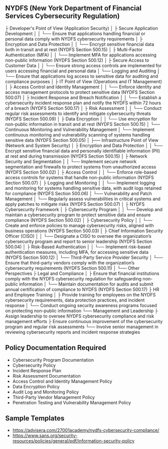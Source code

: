 ## NYDFS (New York Department of Financial Services Cybersecurity Regulation)

├ Developer's Point of View (Application Security)
│   ├ Secure Application Development
│   │   └── Ensure that applications handling financial or personal data comply with NYDFS cybersecurity requirements
│   ├ Encryption and Data Protection
│   │   └── Encrypt sensitive financial data both in transit and at rest (NYDFS Section 500.15)
│   ├ Multi-Factor Authentication (MFA)
│   │   └── Implement MFA for applications accessing non-public information (NYDFS Section 500.12)
│   ├ Secure Access to Customer Data
│   │   └── Ensure strong access controls are implemented for users accessing financial and personal data
│   └── Logging and Auditing
│       └── Ensure that applications log access to sensitive data for auditing and compliance purposes
│
├ IT Point of View (Operations and IT Management)
│   ├ Access Control and Identity Management
│   │   └── Enforce identity and access management protocols to protect sensitive data (NYDFS Section 500.07)
│   ├ Incident Response and Breach Notification
│   │   └── Establish a cybersecurity incident response plan and notify the NYDFS within 72 hours of a breach (NYDFS Section 500.17)
│   ├ Risk Assessment
│   │   └── Conduct regular risk assessments to identify and mitigate cybersecurity threats (NYDFS Section 500.09)
│   ├ Data Encryption
│   │   └── Use encryption for non-public information in transit and at rest (NYDFS Section 500.15)
│   └── Continuous Monitoring and Vulnerability Management
│       └── Implement continuous monitoring and vulnerability scanning of systems handling sensitive data (NYDFS Section 500.05)
│
├── Infrastructure Point of View (Network and System Security)
│   ├ Encryption and Data Protection
│   │   └── Encrypt sensitive financial data and personally identifiable information (PII) at rest and during transmission (NYDFS Section 500.15)
│   ├ Network Security and Segmentation
│   │   └── Implement secure network segmentation and firewalls to protect systems from unauthorized access (NYDFS Section 500.02)
│   ├ Access Control
│   │   └── Enforce role-based access controls for systems that handle non-public information (NYDFS Section 500.07)
│   ├ Logging and Monitoring
│   │   └── Implement logging and monitoring for systems handling sensitive data, with audit logs retained for compliance (NYDFS Section 500.06)
│   └── Vulnerability and Patch Management
│       └── Regularly assess vulnerabilities in critical systems and apply patches to mitigate risks (NYDFS Section 500.07)
│
├ NYDFS Cybersecurity Framework
│   ├ Cybersecurity Program
│   │   └── Develop and maintain a cybersecurity program to protect sensitive data and ensure compliance (NYDFS Section 500.02)
│   ├ Cybersecurity Policy
│   │   └── Create and enforce policies to manage cybersecurity risks, aligned with business operations (NYDFS Section 500.03)
│   ├ Chief Information Security Officer (CISO)
│   │   └── Designate a CISO to oversee the organization’s cybersecurity program and report to senior leadership (NYDFS Section 500.04)
│   ├ Risk-Based Authentication
│   │   └── Implement risk-based authentication measures, including MFA, for accessing sensitive data (NYDFS Section 500.12)
│   └── Third-Party Service Provider Security
│       └── Ensure that third-party vendors comply with the organization’s cybersecurity requirements (NYDFS Section 500.11)
│
└── Other Perspectives
    ├ Legal and Compliance
    │   ├ Ensure that financial institutions comply with the NYDFS cybersecurity regulation for safeguarding non-public information
    │   └── Maintain documentation for audits and submit annual certification of compliance to NYDFS (NYDFS Section 500.17)
    ├ HR and Employee Training
    │   ├ Provide training for employees on the NYDFS cybersecurity requirements, data protection practices, and incident response
    │   └── Conduct ongoing security awareness programs focused on protecting non-public information
    └── Management and Leadership
        ├ Assign leadership to oversee NYDFS cybersecurity compliance and risk management efforts
        ├ Ensure continuous improvement of the cybersecurity program and regular risk assessments
        └── Involve senior management in reviewing cybersecurity reports and incident response strategies



## Policy Documentation Required
* Cybersecurity Program Documentation
* Cybersecurity Policy
* Incident Response Plan
* Risk Assessment Documentation
* Access Control and Identity Management Policy
* Data Encryption Policy
* Audit Log and Monitoring Policy
* Third-Party Vendor Management Policy
* Penetration Testing and Vulnerability Management Policy


## Sample Templates
* https://advisera.com/27001academy/nydfs-cybersecurity-compliance/
* https://www.sans.org/security-resources/policies/general/pdf/information-security-policy
